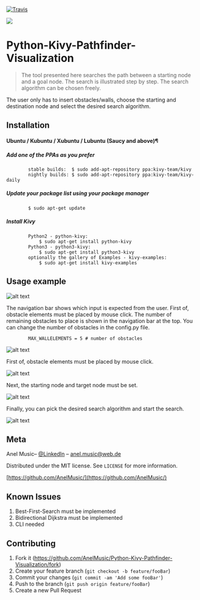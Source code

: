 [![Travis](https://img.shields.io/badge/language-Python-red.svg)]()

![](pathfinder.gif)

# Python-Kivy-Pathfinder-Visualization
> The tool presented here searches the path between a starting node and a goal node. The search is illustrated step by step. The search algorithm can be chosen freely.

The user only has to insert obstacles/walls, choose the starting and destination node and select the desired search algorithm.


## Installation

#### Ubuntu / Kubuntu / Xubuntu / Lubuntu (Saucy and above)¶

##### Add one of the PPAs as you prefer

```
        stable builds:	$ sudo add-apt-repository ppa:kivy-team/kivy
        nightly builds:	$ sudo add-apt-repository ppa:kivy-team/kivy-daily
```
##### Update your package list using your package manager
```
        $ sudo apt-get update
```
##### Install Kivy
```
        Python2 - python-kivy:
         	$ sudo apt-get install python-kivy
        Python3 - python3-kivy:
         	$ sudo apt-get install python3-kivy
        optionally the gallery of Examples - kivy-examples:
         	$ sudo apt-get install kivy-examples
```
  
## Usage example

![alt text](https://raw.githubusercontent.com/AnelMusic/Python-Kivy-Pathfinder-Visualization/master/Pathfinder_EX1.png)

The navigation bar shows which input is expected from the user. First of, obstacle elements must be placed by mouse click. The number of remaining obstacles to place is shown in the navigation bar at the top. You can change the number of obstacles in the config.py file. 
```
        MAX_WALLELEMENTS = 5 # number of obstacles
```

![alt text](https://raw.githubusercontent.com/AnelMusic/Python-Kivy-Pathfinder-Visualization/master/Pathfinder_EX2.png)

First of, obstacle elements must be placed by mouse click.

![alt text](https://raw.githubusercontent.com/AnelMusic/Python-Kivy-Pathfinder-Visualization/master/Pathfinder_EX3.png)

Next, the starting node and target node must be set.

![alt text](https://raw.githubusercontent.com/AnelMusic/Python-Kivy-Pathfinder-Visualization/master/Pathfinder_EX4.png)

Finally, you can pick the desired search algorithm and start the search.

![alt text](https://raw.githubusercontent.com/AnelMusic/Python-Kivy-Pathfinder-Visualization/master/Pathfinder_EX5.png) 


## Meta

Anel Music– [@LinkedIn](https://www.linkedin.com/in/anelmusic/) – anel.music@web.de

Distributed under the MIT license. See ``LICENSE`` for more information.

[https://github.com/AnelMusic/](https://github.com/AnelMusic/)

## Known Issues
1. Best-First-Search must be implemented
2. Bidirectional Dijkstra must be implemented
3. CLI needed

## Contributing

1. Fork it (<https://github.com/AnelMusic/Python-Kivy-Pathfinder-Visualization/fork>)
2. Create your feature branch (`git checkout -b feature/fooBar`)
3. Commit your changes (`git commit -am 'Add some fooBar'`)
4. Push to the branch (`git push origin feature/fooBar`)
5. Create a new Pull Request
